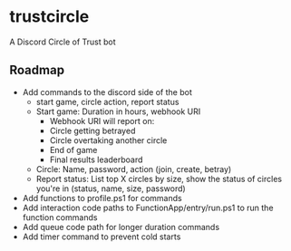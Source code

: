 # trustcircle
A Discord Circle of Trust bot

## Roadmap

* Add commands to the discord side of the bot
  * start game, circle action, report status
  * Start game: Duration in hours, webhook URI
    * Webhook URI will report on:
    * Circle getting betrayed
    * Circle overtaking another circle
    * End of game
    * Final results leaderboard
  * Circle: Name, password, action (join, create, betray)
  * Report status: List top X circles by size, show the status of circles you're in (status, name, size, password)
* Add functions to profile.ps1 for commands
* Add interaction code paths to FunctionApp/entry/run.ps1 to run the function commands
* Add queue code path for longer duration commands
* Add timer command to prevent cold starts
